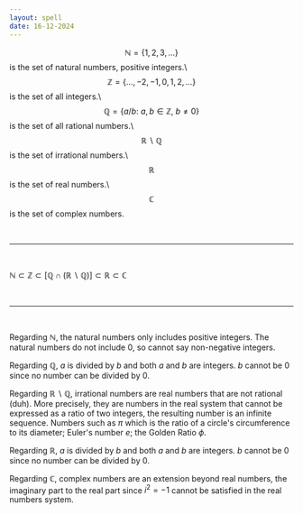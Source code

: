 ```yaml
---
layout: spell
date: 16-12-2024
---
```


$$\mathbb{N} = \{1,2,3,\ldots\}$$ is the set of natural numbers, positive integers.\\
<br>
$$\mathbb{Z} = \{\ldots,-2,-1,0,1,2,\ldots\}$$ is the set of all integers.\\
<br>
$$\mathbb{Q} = \{ a/b :\ a,b \in \mathbb{Z},\ b\ne 0\}$$ is the set of all rational numbers.\\
<br>
$$\mathbb{R}\backslash \mathbb{Q}$$ is the set of irrational numbers.\\
<br>
$$\mathbb{R}$$ is the set of real numbers.\\
<br>
$$\mathbb{C}$$ is the set of complex numbers.

<br>

---

<br>

$\mathbb{N} \subset \mathbb{Z} \subset [\mathbb{Q} \cap (\mathbb{R}\backslash \mathbb{Q})] \subset \mathbb{R} \subset \mathbb{C}$

<br>

---

<br>

Regarding $\mathbb{N}$, the natural numbers only includes positive integers. The natural numbers do not include 0, so cannot say non-negative integers.

Regarding $\mathbb{Q}$, $a$ is divided by $b$ and both $a$ and $b$ are integers. $b$ cannot be 0 since no number can be divided by 0.

Regarding $\mathbb{R}\backslash \mathbb{Q}$, irrational numbers are real numbers that are not rational (duh).  More precisely, they are numbers in the real system that cannot be expressed as a ratio of two integers, the resulting number is an infinite sequence.  Numbers such as $\pi$ which is the ratio of a circle's circumference to its diameter; Euler's number $e$; the Golden Ratio $\phi$.

Regarding $\mathbb{R}$, $a$ is divided by $b$ and both $a$ and $b$ are integers. $b$ cannot be 0 since no number can be divided by 0.

Regarding $\mathbb{C}$, complex numbers are an extension beyond real numbers, the imaginary part to the real part since $i^{2} = -1$ cannot be satisfied in the real numbers system.